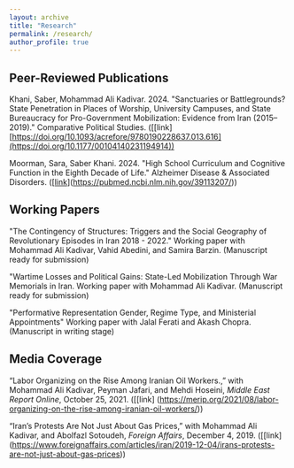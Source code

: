 ```yaml
---
layout: archive
title: "Research"
permalink: /research/
author_profile: true
---
```


## Peer-Reviewed Publications

Khani, Saber, Mohammad Ali Kadivar. 2024. "Sanctuaries or Battlegrounds? State Penetration in Places of Worship, University Campuses, and State Bureaucracy for Pro-Government Mobilization: Evidence from Iran (2015–2019)." Comparative Political Studies. ([[link][https://doi.org/10.1093/acrefore/9780190228637.013.616](https://doi.org/10.1177/00104140231194914))

Moorman, Sara, Saber Khani. 2024. "High School Curriculum and Cognitive Function in the Eighth Decade of Life." Alzheimer Disease & Associated Disorders. ([[link](10.1097/WAD.0000000000000629)](https://pubmed.ncbi.nlm.nih.gov/39113207/))


## Working Papers

"The Contingency of Structures: Triggers and the Social Geography of Revolutionary Episodes in Iran 2018 - 2022." Working paper with Mohammad Ali Kadivar, Vahid Abedini, and Samira Barzin. (Manuscript ready for submission)

"Wartime Losses and Political Gains: State-Led Mobilization Through War Memorials in Iran. Working paper with Mohammad Ali Kadivar. (Manuscript ready for submission)


"Performative Representation Gender, Regime Type, and Ministerial Appointments" Working paper with Jalal Ferati and Akash Chopra. (Manuscript in writing stage)


## Media Coverage

“Labor Organizing on the Rise Among Iranian Oil Workers.,” with Mohammad Ali Kadivar, Peyman Jafari, and Mehdi Hoseini, _Middle East Report Online_, October 25, 2021. ([[link] (https://merip.org/2021/08/labor-organizing-on-the-rise-among-iranian-oil-workers/))

“Iran’s Protests Are Not Just About Gas Prices,” with Mohammad Ali Kadivar, and Abolfazl Sotoudeh, _Foreign Affairs_, December 4, 2019. ([[link] (https://www.foreignaffairs.com/articles/iran/2019-12-04/irans-protests-are-not-just-about-gas-prices))

